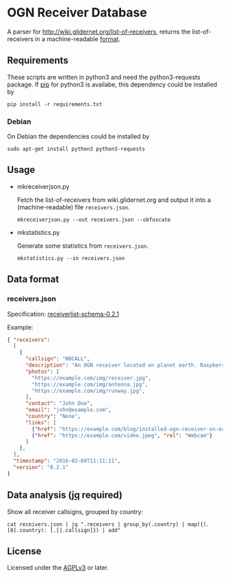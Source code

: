 # OGN Receiver Database

A parser for <http://wiki.glidernet.org/list-of-receivers>,
returns the list-of-receivers in a machine-readable [format](#data-format).

## Requirements

These scripts are written in python3 and need the python3-requests package.
If [pip](https://pip.pypa.io/en/stable/quickstart/) for python3 is availabe,
this dependency could be installed by

```
pip install -r requirements.txt
```

### Debian

On Debian the dependencies could be installed by

```
sudo apt-get install python3 python3-requests
```

## Usage

- mkreceiverjson.py

  Fetch the list-of-receivers from wiki.glidernet.org and output it
  into a (machine-readable) file `receivers.json`.

  ```
  mkreceiverjson.py --out receivers.json --obfuscate
  ```

- mkstatistics.py

  Generate some statistics from `receivers.json`.

  ```
  mkstatistics.py --in receivers.json
  ```

## Data format

### receivers.json

Specification: [receiverlist-schema-0.2.1](receiverlist-schema-0.2.1.json)

Example:
```json
{ "receivers":
  [
    {
      "callsign": "N0CALL",
      "description": "An OGN receiver located on planet earth. Raspberry Pi 3, colinear antenna",
      "photos": [
        "https://example.com/img/receiver.jpg",
        "https://example.com/img/antenna.jpg",
        "https://example.com/img/runway.jpg",
      ],
      "contact": "John Doe",
      "email": "john@example.com",
      "country": "None",
      "links": [
        {"href": "https://example.com/blog/installed-ogn-receiver-on-earth", "rel": "Blog"},
        {"href": "https://example.com/video.jpeg", "rel": "Webcam"}
      ]
    },
  ],
  "timestamp": "2016-02-04T11:11:11",
  "version": "0.2.1"
}
```

## Data analysis ([jq](https://stedolan.github.io/jq/) required)

Show all receiver callsigns, grouped by country:
```
cat receivers.json | jq ".receivers | group_by(.country) | map({(.[0].country): [.[].callsign]}) | add"
```

## License

Licensed under the [AGPLv3](LICENSE) or later.
